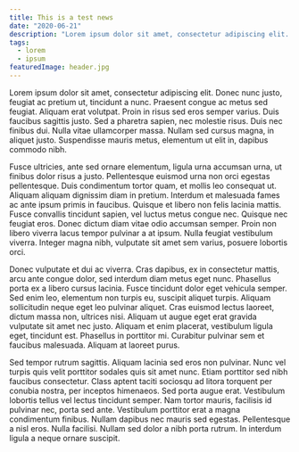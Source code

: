 ```yaml
---
title: This is a test news
date: "2020-06-21"
description: "Lorem ipsum dolor sit amet, consectetur adipiscing elit. Donec nunc justo, feugiat ac pretium ut, tincidunt a nunc. Praesent congue ac metus sed feugiat. Aliquam erat volutpat. Proin in risus sed eros semper varius. Duis faucibus sagittis justo. Sed a pharetra sapien, nec molestie risus. Duis nec finibus dui. Nulla vitae ullamcorper massa. Nullam sed cursus magna, in aliquet justo. Suspendisse mauris metus, elementum ut elit in, dapibus commodo nibh."
tags:
  - lorem
  - ipsum
featuredImage: header.jpg
---
```


Lorem ipsum dolor sit amet, consectetur adipiscing elit. Donec nunc justo, feugiat ac pretium ut, tincidunt a nunc. Praesent congue ac metus sed feugiat. Aliquam erat volutpat. Proin in risus sed eros semper varius. Duis faucibus sagittis justo. Sed a pharetra sapien, nec molestie risus. Duis nec finibus dui. Nulla vitae ullamcorper massa. Nullam sed cursus magna, in aliquet justo. Suspendisse mauris metus, elementum ut elit in, dapibus commodo nibh.

Fusce ultricies, ante sed ornare elementum, ligula urna accumsan urna, ut finibus dolor risus a justo. Pellentesque euismod urna non orci egestas pellentesque. Duis condimentum tortor quam, et mollis leo consequat ut. Aliquam aliquam dignissim diam in pretium. Interdum et malesuada fames ac ante ipsum primis in faucibus. Quisque et libero non felis lacinia mattis. Fusce convallis tincidunt sapien, vel luctus metus congue nec. Quisque nec feugiat eros. Donec dictum diam vitae odio accumsan semper. Proin non libero viverra lacus tempor pulvinar a at ipsum. Nulla feugiat vestibulum viverra. Integer magna nibh, vulputate sit amet sem varius, posuere lobortis orci.

Donec vulputate et dui ac viverra. Cras dapibus, ex in consectetur mattis, arcu ante congue dolor, sed interdum diam metus eget nunc. Phasellus porta ex a libero cursus lacinia. Fusce tincidunt dolor eget vehicula semper. Sed enim leo, elementum non turpis eu, suscipit aliquet turpis. Aliquam sollicitudin neque eget leo pulvinar aliquet. Cras euismod lectus laoreet, dictum massa non, ultrices nisi. Aliquam ut augue eget erat gravida vulputate sit amet nec justo. Aliquam et enim placerat, vestibulum ligula eget, tincidunt est. Phasellus in porttitor mi. Curabitur pulvinar sem et faucibus malesuada. Aliquam at laoreet purus.

Sed tempor rutrum sagittis. Aliquam lacinia sed eros non pulvinar. Nunc vel turpis quis velit porttitor sodales quis sit amet nunc. Etiam porttitor sed nibh faucibus consectetur. Class aptent taciti sociosqu ad litora torquent per conubia nostra, per inceptos himenaeos. Sed porta augue erat. Vestibulum lobortis tellus vel lectus tincidunt semper. Nam tortor mauris, facilisis id pulvinar nec, porta sed ante. Vestibulum porttitor erat a magna condimentum finibus. Nullam dapibus nec mauris sed egestas. Pellentesque a nisl eros. Nulla facilisi. Nullam sed dolor a nibh porta rutrum. In interdum ligula a neque ornare suscipit.
